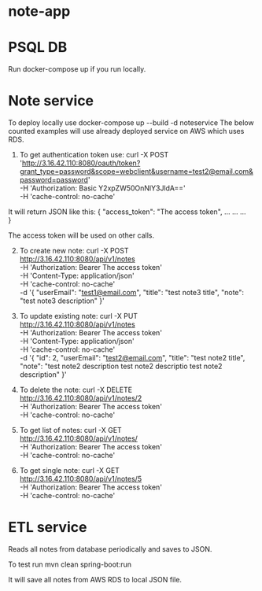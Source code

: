 # note-app

# PSQL DB

Run docker-compose up if you run locally.

# Note service
To deploy locally use docker-compose up --build -d noteservice
The below counted examples will use already deployed service on AWS which uses RDS.

1. To get authentication token use:
 curl -X POST \
  'http://3.16.42.110:8080/oauth/token?grant_type=password&scope=webclient&username=test2@email.com&password=password' \
  -H 'Authorization: Basic Y2xpZW50OnNlY3JldA==' \
  -H 'cache-control: no-cache'
  
  It will return JSON like this:
  {
    "access_token": "The access token",
    ...
    ...
    ...    
}

The access token will be used on other calls.

2. To create new note:
curl -X POST \
  http://3.16.42.110:8080/api/v1/notes \
  -H 'Authorization: Bearer The access token' \
  -H 'Content-Type: application/json' \
  -H 'cache-control: no-cache' \
  -d '{
	"userEmail": "test1@email.com",
	"title": "test note3 title",
	"note": "test note3 description"
   }'

3. To update existing note:
curl -X PUT \
  http://3.16.42.110:8080/api/v1/notes \
  -H 'Authorization: Bearer The access token' \
  -H 'Content-Type: application/json' \
  -H 'cache-control: no-cache' \
  -d '{
	"id": 2,
	"userEmail": "test2@email.com",
	"title": "test note2 title",
	"note": "test note2 description test note2 descriptio test note2 description"
}'

4. To delete the note:
curl -X DELETE \
  http://3.16.42.110:8080/api/v1/notes/2 \
  -H 'Authorization: Bearer The access token' \
  -H 'cache-control: no-cache'

5. To get list of notes:
curl -X GET \
  http://3.16.42.110:8080/api/v1/notes/ \
  -H 'Authorization: Bearer The access token' \
  -H 'cache-control: no-cache'
  
6. To get single note:
curl -X GET \
  http://3.16.42.110:8080/api/v1/notes/5 \
  -H 'Authorization: Bearer The access token' \
  -H 'cache-control: no-cache'

# ETL service
Reads all notes from database periodically and saves to JSON.

To test run mvn clean spring-boot:run

It will save all notes from AWS RDS to local JSON file.
